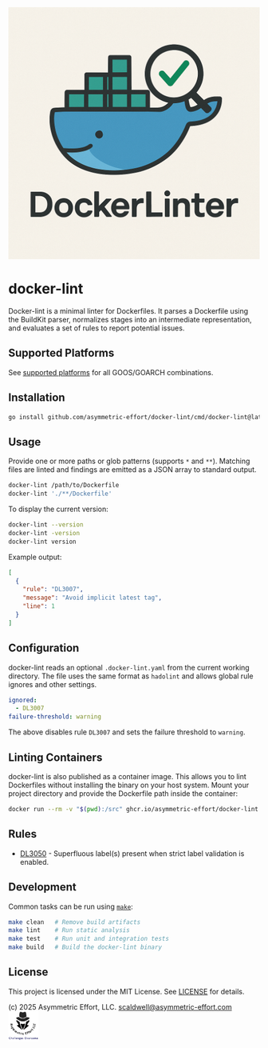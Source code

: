 ![docker-lint icon](docs/img/docker-linter.png)

# docker-lint

Docker-lint is a minimal linter for Dockerfiles. It parses a Dockerfile using the BuildKit parser, normalizes stages into an intermediate representation, and evaluates a set of rules to report potential issues.

## Supported Platforms

See [supported platforms](docs/SUPPORTED_PLATFORMS.md) for all GOOS/GOARCH combinations.

## Installation

```bash
go install github.com/asymmetric-effort/docker-lint/cmd/docker-lint@latest
```

## Usage

Provide one or more paths or glob patterns (supports `*` and `**`). Matching files are linted and findings are emitted as a JSON array to standard output.

```bash
docker-lint /path/to/Dockerfile
docker-lint './**/Dockerfile'
```

To display the current version:

```bash
docker-lint --version
docker-lint -version
docker-lint version
```

Example output:

```json
[
  {
    "rule": "DL3007",
    "message": "Avoid implicit latest tag",
    "line": 1
  }
]
```

## Configuration

docker-lint reads an optional `.docker-lint.yaml` from the current working directory. The file uses the same format as
`hadolint` and allows global rule ignores and other settings.

```yaml
ignored:
  - DL3007
failure-threshold: warning
```

The above disables rule `DL3007` and sets the failure threshold to `warning`.

## Linting Containers

docker-lint is also published as a container image. This allows you to lint Dockerfiles without installing the binary on your host system. Mount your project directory and provide the Dockerfile path inside the container:

```bash
docker run --rm -v "$(pwd):/src" ghcr.io/asymmetric-effort/docker-lint:latest /src/Dockerfile
```

## Rules

- [DL3050](docs/rules/DL3050.md) - Superfluous label(s) present when strict label validation is enabled.

## Development

Common tasks can be run using [`make`](Makefile):

```bash
make clean   # Remove build artifacts
make lint    # Run static analysis
make test    # Run unit and integration tests
make build   # Build the docker-lint binary
```

## License

This project is licensed under the MIT License. See [LICENSE](LICENSE) for details.

(c) 2025 Asymmetric Effort, LLC. <scaldwell@asymmetric-effort.com>
[<img src="docs/img/asymmetric-effort.png" alt="Asymmetric Effort logo" width="60" height="60">](https://asymmetric-effort.com/)
